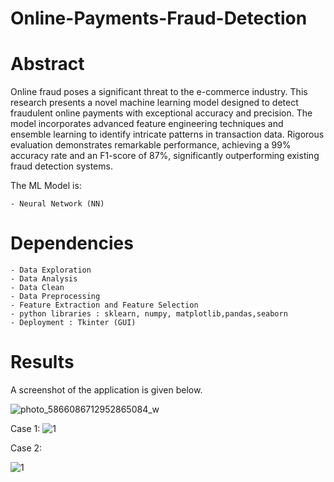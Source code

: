 # Online-Payments-Fraud-Detection
# Abstract
Online fraud poses a significant threat to the e-commerce industry. This research presents a novel machine learning model designed to detect fraudulent online payments with exceptional accuracy and precision. The model incorporates advanced feature engineering techniques and ensemble learning to identify intricate patterns in transaction data. Rigorous evaluation demonstrates remarkable performance, achieving a 99% accuracy rate and an F1-score of 87%, significantly outperforming existing fraud detection systems.

The ML Model is:

    - Neural Network (NN)

# Dependencies
    - Data Exploration
    - Data Analysis
    - Data Clean
    - Data Preprocessing 
    - Feature Extraction and Feature Selection
    - python libraries : sklearn, numpy, matplotlib,pandas,seaborn
    - Deployment : Tkinter (GUI)

# Results
A screenshot of the application is given below.

![photo_5866086712952865084_w](https://github.com/user-attachments/assets/4b404e93-3a19-4fff-af0f-654fe0ef694f)

Case 1:
![1](https://github.com/user-attachments/assets/1ba05b85-3e5c-4e80-8c84-01c0b67c8dac)

Case 2:

![1](https://github.com/user-attachments/assets/4590a789-3b3b-4a9b-9880-2d7483c327c3)



